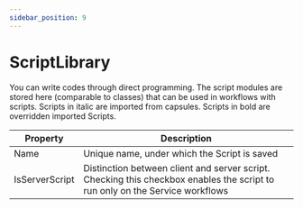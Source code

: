 ```yaml
---
sidebar_position: 9
---
```


# ScriptLibrary

You can write codes through direct programming. The script modules are stored here (comparable to classes) that can be used in workflows with scripts. Scripts in italic are imported from capsules. Scripts in bold are overridden imported Scripts.

|Property|Description|
|---|---|
|Name | Unique name, under which the Script is saved|
|IsServerScript|  Distinction between client and server script. Checking this checkbox enables the script to run only on the Service workflows|

